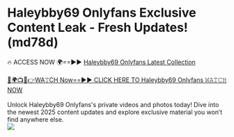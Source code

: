 # Haleybby69 Onlyfans Exclusive Content Leak - Fresh Updates! (md78d)

🔥 ACCESS NOW 🌍==►► <a href="https://tinyurl.com/kvy9nzfs" rel="nofollow">Haleybby69 Onlyfans Latest Collection</a>
<br><br>
[🔴🌍📺📱👉WA𝚃CH Now==►► CLICK HERE TO Haleybby69 Onlyfans 𝚆𝙰𝚃𝙲𝙷 NOW](https://tinyurl.com/kvy9nzfs)
<br><br>
Unlock Haleybby69 Onlyfans's private videos and photos today! Dive into the newest 2025 content updates and explore exclusive material you won’t find anywhere else.
<br>
<a href="https://tinyurl.com/kvy9nzfs" rel="nofollow" data-target="animated-image.originalLink"><img src="https://camo.githubusercontent.com/8a4f000d20f83aca3bf7ec5f350d767afa0574a8a352519fd8cfa583a6f93a33/68747470733a2f2f692e696d6775722e636f6d2f644a486b345a712e676966" data-canonical-src="https://i.imgur.com/dJHk4Zq.gif" style="max-width: 100%; display: inline-block;" data-target="animated-image.originalImage"></a>
<br>
